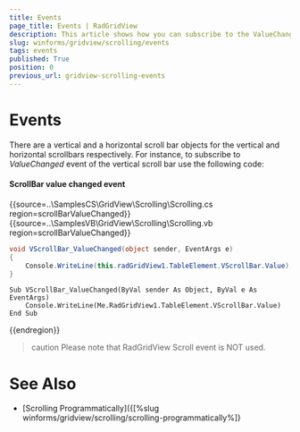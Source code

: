 ```yaml
---
title: Events
page_title: Events | RadGridView
description: This article shows how you can subscribe to the ValueChanged event of the vertical scrollbar.
slug: winforms/gridview/scrolling/events
tags: events
published: True
position: 0
previous_url: gridview-scrolling-events
---
```


# Events

There are a vertical and a horizontal scroll bar objects for the vertical and horizontal scrollbars respectively. For instance, to subscribe to *ValueChanged* event of the vertical scroll bar use the following code:

#### ScrollBar value changed event

{{source=..\SamplesCS\GridView\Scrolling\Scrolling.cs region=scrollBarValueChanged}} 
{{source=..\SamplesVB\GridView\Scrolling\Scrolling.vb region=scrollBarValueChanged}} 

````C#
void VScrollBar_ValueChanged(object sender, EventArgs e)
{
    Console.WriteLine(this.radGridView1.TableElement.VScrollBar.Value);
}

````
````VB.NET
Sub VScrollBar_ValueChanged(ByVal sender As Object, ByVal e As EventArgs)
    Console.WriteLine(Me.RadGridView1.TableElement.VScrollBar.Value)
End Sub

````

{{endregion}} 

>caution Please note that RadGridView Scroll event is NOT used.
>

# See Also
* [Scrolling Programmatically]({[%slug winforms/gridview/scrolling/scrolling-programmatically%]}

